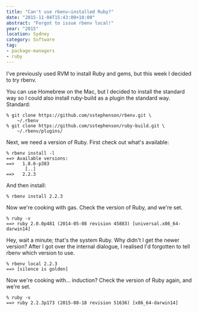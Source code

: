 ```yaml
---
title: "Can't use rbenv–installed Ruby?"
date: "2015-11-04T15:43:00+10:00"
abstract: "Forgot to issue rbenv local!"
year: "2015"
location: Sydney
category: Software
tag:
- package-managers
- ruby
---
```

I’ve previously used RVM to install Ruby and gems, but this week I decided to try rbenv.

You can use Homebrew on the Mac, but I decided to install the standard way so I could also install ruby-build as a plugin the standard way. Standard:

    % git clone https://github.com/sstephenson/rbenv.git \
        ~/.rbenv
    % git clone https://github.com/sstephenson/ruby-build.git \
        ~/.rbenv/plugins/

Next, we need a version of Ruby. First check out what's available:

    % rbenv install -l
    ==> Available versions:
    ==>   1.8.6-p383
           [..]
    ==>   2.2.3

And then install:

    % rbenv install 2.2.3

Now we're cooking with gas. Check the version of Ruby, and we're set.

    % ruby -v
    ==> ruby 2.0.0p481 (2014-05-08 revision 45883) [universal.x86_64-darwin14]

Hey, wait a minute; that's the system Ruby. Why didn't I get the newer version? After I got over the internal dialogue, I realised I'd forgotten to tell rbenv which version to use.

    % rbenv local 2.2.3
    ==> [silence is golden]

Now we're cooking with... induction? Check the version of Ruby again, and we're set.

    % ruby -v
    ==> ruby 2.2.3p173 (2015-08-18 revision 51636) [x86_64-darwin14]

